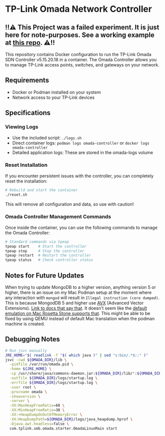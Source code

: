 # TP-Link Omada Network Controller

## ‼️⚠️ This Project was a failed experiment. It is just here for note-purposes. See a working example at [this repo](https://github.com/mbentley/docker-omada-controller). ⚠️‼️

This repository contains Docker configuration to run the TP-Link Omada SDN Controller v5.15.20.18 in a container.
The Omada Controller allows you to manage TP-Link access points, switches, and gateways on your network.

## Requirements

- Docker or Podman installed on your system
- Network access to your TP-Link devices

## Specifications

### Viewing Logs

- Use the included script: `./logs.sh`
- Direct container logs: `podman logs omada-controller` or `docker logs omada-controller`
- Detailed application logs: These are stored in the omada-logs volume

### Reset Installation

If you encounter persistent issues with the controller, you can completely reset the installation:

```bash
# Rebuild and start the container
./reset.sh
```

This will remove all configuration and data, so use with caution!

### Omada Controller Management Commands

Once inside the container, you can use the following commands to manage the Omada Controller:

```bash
# Standard commands via tpeap
tpeap start    # Start the controller
tpeap stop     # Stop the controller
tpeap restart  # Restart the controller
tpeap status   # Check controller status
```

## Notes for Future Updates

When trying to update MongoDB to a higher version, anything version 5 or higher, there is an issue on my Mac Podman setup at the moment where any interaction with `mongod` will result in `Illegal instruction (core dumped)`. This is because MongodDB 5 and higher use [AVX](https://en.wikipedia.org/wiki/Advanced_Vector_Extensions) (Advanced Vector Extensions). [Link to docs that say that](https://www.mongodb.com/docs/manual/administration/production-notes/#x86_64:~:text=MongoDB%205.0%20requires%20use%20of%20the%20AVX%20instruction%20set%2C%20available%20on%20select%20Intel%20and%20AMD%20processors.). It doesn't seem like the [default emulation on Mac Rosetta Stone supports that](https://developer.apple.com/documentation/apple-silicon/about-the-rosetta-translation-environment#Determine-Whether-Your-App-Is-Running-as-a-Translated-Binary). This might be able to be fixed by using QEMU instead of default Mac translation when the podman machine is created.

## Debugging Notes

```sh
# Run jsvc manually
JRE_HOME="$( readlink -f "$( which java )" | sed "s:bin/.*$::" )"
jsvc -cwd ${OMADA_DIR}/lib \
  -pidfile /var/run/omada.pid \
  -home ${JRE_HOME} \
  -cp /usr/share/java/commons-daemon.jar:${OMADA_DIR}/lib/*:${OMADA_DIR}/properties \
  -outfile ${OMADA_DIR}/logs/startup.log \
  -errfile ${OMADA_DIR}/logs/startup.log \
  -user root \
  -procname omada \
  -showversion \
  -server \
  -XX:MaxHeapFreeRatio=60 \
  -XX:MinHeapFreeRatio=30 \
  -XX:+HeapDumpOnOutOfMemoryError \
  -XX:HeapDumpPath=${OMADA_DIR}/logs/java_heapdump.hprof \
  -Djava.awt.headless=false \
  com.tplink.smb.omada.starter.OmadaLinuxMain start
```
